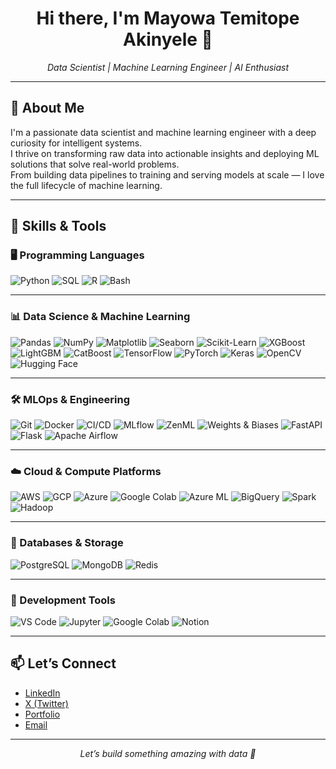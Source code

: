 <h1 align="center">Hi there, I'm Mayowa Temitope Akinyele 👋</h1>

<p align="center">
  <em>Data Scientist | Machine Learning Engineer | AI Enthusiast</em>
</p>

---

## 🧠 About Me

I'm a passionate data scientist and machine learning engineer with a deep curiosity for intelligent systems.  
I thrive on transforming raw data into actionable insights and deploying ML solutions that solve real-world problems.  
From building data pipelines to training and serving models at scale — I love the full lifecycle of machine learning.

---

## 🚀 Skills & Tools

### 🖥️ Programming Languages
![Python](https://img.shields.io/badge/Python-3776AB?logo=python&logoColor=white&style=for-the-badge)
![SQL](https://img.shields.io/badge/SQL-003B57?logo=postgresql&logoColor=white&style=for-the-badge)
![R](https://img.shields.io/badge/R-276DC3?logo=r&logoColor=white&style=for-the-badge)
![Bash](https://img.shields.io/badge/Bash-4EAA25?logo=gnubash&logoColor=white&style=for-the-badge)

---

### 📊 Data Science & Machine Learning
![Pandas](https://img.shields.io/badge/Pandas-150458?logo=pandas&logoColor=white&style=for-the-badge)
![NumPy](https://img.shields.io/badge/Numpy-013243?logo=numpy&logoColor=white&style=for-the-badge)
![Matplotlib](https://img.shields.io/badge/Matplotlib-11557C?style=for-the-badge&logo=data:image/svg+xml;base64,[redacted])
![Seaborn](https://img.shields.io/badge/Seaborn-3776AB?style=for-the-badge&logo=python&logoColor=white)
![Scikit-Learn](https://img.shields.io/badge/Scikit--Learn-F7931E?logo=scikit-learn&logoColor=white&style=for-the-badge)
![XGBoost](https://img.shields.io/badge/XGBoost-EC6C00?style=for-the-badge)
![LightGBM](https://img.shields.io/badge/LightGBM-9ACD32?style=for-the-badge)
![CatBoost](https://img.shields.io/badge/CatBoost-FF6F00?style=for-the-badge)
![TensorFlow](https://img.shields.io/badge/TensorFlow-FF6F00?logo=tensorflow&logoColor=white&style=for-the-badge)
![PyTorch](https://img.shields.io/badge/PyTorch-EE4C2C?logo=pytorch&logoColor=white&style=for-the-badge)
![Keras](https://img.shields.io/badge/Keras-D00000?logo=keras&logoColor=white&style=for-the-badge)
![OpenCV](https://img.shields.io/badge/OpenCV-5C3EE8?style=for-the-badge)
![Hugging Face](https://img.shields.io/badge/HuggingFace-FCC624?logo=huggingface&logoColor=black&style=for-the-badge)

---

### 🛠️ MLOps & Engineering
![Git](https://img.shields.io/badge/Git-F05032?logo=git&logoColor=white&style=for-the-badge)
![Docker](https://img.shields.io/badge/Docker-2496ED?logo=docker&logoColor=white&style=for-the-badge)
![CI/CD](https://img.shields.io/badge/CI%2FCD-0A0A0A?logo=githubactions&logoColor=white&style=for-the-badge)
![MLflow](https://img.shields.io/badge/MLflow-1676B5?style=for-the-badge)
![ZenML](https://img.shields.io/badge/Built%20with-ZenML-ff7a59?style=for-the-badge&logo=zenml)
![Weights & Biases](https://img.shields.io/badge/W&B-FFBE00?logo=weightsandbiases&logoColor=black&style=for-the-badge)
![FastAPI](https://img.shields.io/badge/FastAPI-009688?logo=fastapi&logoColor=white&style=for-the-badge)
![Flask](https://img.shields.io/badge/Flask-000000?logo=flask&logoColor=white&style=for-the-badge)
![Apache Airflow](https://img.shields.io/badge/Airflow-017CEE?logo=apacheairflow&logoColor=white&style=for-the-badge)

---

### ☁️ Cloud & Compute Platforms
![AWS](https://img.shields.io/badge/AWS-232F3E?logo=amazonaws&logoColor=white&style=for-the-badge)
![GCP](https://img.shields.io/badge/GCP-4285F4?logo=googlecloud&logoColor=white&style=for-the-badge)
![Azure](https://img.shields.io/badge/Azure-0078D4?logo=microsoftazure&logoColor=white&style=for-the-badge)
![Google Colab](https://img.shields.io/badge/Colab-F9AB00?logo=googlecolab&logoColor=black&style=for-the-badge)
![Azure ML](https://img.shields.io/badge/Azure%20ML-0078D4?logo=microsoftazure&logoColor=white&style=for-the-badge)
![BigQuery](https://img.shields.io/badge/BigQuery-669DF6?logo=googlebigquery&logoColor=white&style=for-the-badge)
![Spark](https://img.shields.io/badge/Spark-E25A1C?logo=apachespark&logoColor=white&style=for-the-badge)
![Hadoop](https://img.shields.io/badge/Hadoop-66CCFF?logo=apachehadoop&logoColor=black&style=for-the-badge)

---

### 🧪 Databases & Storage
![PostgreSQL](https://img.shields.io/badge/PostgreSQL-336791?logo=postgresql&logoColor=white&style=for-the-badge)
![MongoDB](https://img.shields.io/badge/MongoDB-47A248?logo=mongodb&logoColor=white&style=for-the-badge)
![Redis](https://img.shields.io/badge/Redis-DC382D?logo=redis&logoColor=white&style=for-the-badge)

---

### 🧰 Development Tools
![VS Code](https://img.shields.io/badge/VS%20Code-007ACC?logo=visualstudiocode&logoColor=white&style=for-the-badge)
![Jupyter](https://img.shields.io/badge/Jupyter-F37626?logo=jupyter&logoColor=white&style=for-the-badge)
![Google Colab](https://img.shields.io/badge/Colab-F9AB00?logo=googlecolab&logoColor=black&style=for-the-badge)
![Notion](https://img.shields.io/badge/Notion-000000?logo=notion&logoColor=white&style=for-the-badge)

---

## 📫 Let’s Connect

- [LinkedIn](https://linkedin.com/in/RobaireTH)
- [X (Twitter)](https://twitter.com/0xRobaire)
- [Portfolio](https://robaireth.vercel.app)
- [Email](mailto:robaireth@gmail.com)

---

<p align="center"><em>Let’s build something amazing with data 🚀</em></p>

